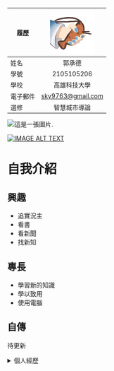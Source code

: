 |      履歷        |<img src="https://github.com/2105105206/2105105206/blob/main/images%20(3).jpeg" width=100 height=100/>|
| ---------------- |:-----------------------------:|
| 姓名             | 郭承德                 |
| 學號             |  2105105206                  |
| 學校             | 高雄科技大學                  |
| 電子郵件         | sky9763@gmail.com        |
| 選修             | 智慧城市導論                  |

![這是一張圖片.](http://s05.calm9.com/qrcode/2024-04/FZG577XRZB.png)

[![IMAGE ALT TEXT](http://img.youtube.com/vi/gA6Qf7iu8SE/0.jpg)](https://www.youtube.com/watch?v=gA6Qf7iu8SE "YOUR_VIDEO_TITLE")

# 自我介紹
## 興趣
- 追實況主
- 看書
- 看新聞
- 找新知
## 專長
- 學習新的知識
- 學以致用
- 使用電腦
## 自傳
待更新






<details><summary> 個人經歷  </summary><blockquote>

<summary> 大學之前 </summary>
A
<summary> 大學生活 </summary>
B
<summary> 工作經驗 </summary>
C
</blockquote></details>

